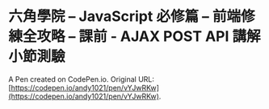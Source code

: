 # 六角學院 – JavaScript 必修篇 – 前端修練全攻略 – 課前 - AJAX POST API 講解小節測驗

A Pen created on CodePen.io. Original URL: [https://codepen.io/andy1021/pen/vYJwRKw](https://codepen.io/andy1021/pen/vYJwRKw).


